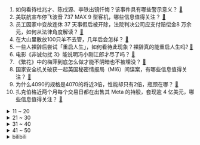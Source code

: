 1. 如何看待杜兆才、陈戌源、李铁出镜忏悔？该事件具有哪些警示意义？ [:link:](https://www.zhihu.com/question/638128768)
2. 美联航宣布停飞波音 737 MAX 9 型客机，哪些信息值得关注？ [:link:](https://www.zhihu.com/question/638468176)
3. 员工因家中变故连休 37 天事假后被开除，法院判决公司应支付赔偿金8 万余元，如何从法律角度解读？ [:link:](https://www.zhihu.com/question/637998723)
4. 在大山里散放100只羊不去管，几年后会怎样？ [:link:](https://www.zhihu.com/question/610584934)
5. 一些人裸辞后尝试「重启人生」，如何看待此现象？裸辞真的能重启人生吗? [:link:](https://www.zhihu.com/question/638489426)
6. 电影《非诚勿扰 3》能说明冯小刚江郎才尽了吗？ [:link:](https://www.zhihu.com/question/637606754)
7. 《繁花》中的梅萍到底怎么做才能不阴暗也不被埋没？ [:link:](https://www.zhihu.com/question/638476171)
8. 国家安全机关破获一起英国秘密情报局（MI6）间谍案，有哪些信息值得关注？ [:link:](https://www.zhihu.com/question/638533923)
9. 为什么4090的规格是4070的将近3倍，性能却只有2倍，瓶颈在哪？ [:link:](https://www.zhihu.com/question/637400593)
10. 扎克伯格近两个月每个交易日都在出售其 Meta 的持股，套现逾 4 亿美元，哪些信息值得关注？ [:link:](https://www.zhihu.com/question/638494053)
<details>
<summary>11 ~ 20</summary>

11. 媒体刊文《文章发了一大堆，学历有了，能力呢？》，称论文发得多，不代表工作能力足够出色，如何看待该观点？ [:link:](https://www.zhihu.com/question/638143865)
12. 以色列军方表示，哈马斯在加沙地带北部的军事力量已被瓦解，哪些信息值得关注？ [:link:](https://www.zhihu.com/question/638485590)
13. 新研究指向未经搜索的区域，称「预计最快 10 天找到马航 MH370」，如何看待此事？可能性有多大？ [:link:](https://www.zhihu.com/question/638488422)
14. 怎么看待2024年1月的A股市场走势？ [:link:](https://www.zhihu.com/question/638486100)
15. 美国 14 岁男孩为争夺礼物枪杀姐姐，如何从法律角度解读此事？ [:link:](https://www.zhihu.com/question/637049632)
16. 一加 Ace3 首销，其售价 2599 元起，会成为新一代 2k 价位段的性能天花板吗？ [:link:](https://www.zhihu.com/question/638487412)
17. 如果没有顾虑，你最想做的工作是什么？ [:link:](https://www.zhihu.com/question/634607588)
18. 如何看待 OPPO 传闻里的第一台 Ultra？手机为什么要分中杯、大杯、超大杯？ [:link:](https://www.zhihu.com/question/637991551)
19. 久未联系的前同事，发来信息「兄弟，在吗？」，该如何回复？ [:link:](https://www.zhihu.com/question/637992366)
20. 你吃过最寒酸的一顿年夜饭是什么？ [:link:](https://www.zhihu.com/question/637938540)
</details>
<details>
<summary>21 ~ 30</summary>

21. 美邦服饰「二代」让位，接任 7 年亏损超 32 亿，创始人老爸重新被提名董事，哪些信息值得关注？ [:link:](https://www.zhihu.com/question/638413005)
22. 如何看待Vue作者尤雨溪怒喷React新版文档？ [:link:](https://www.zhihu.com/question/638475234)
23. 电视剧《繁花》保留了原著多少内容？ [:link:](https://www.zhihu.com/question/637551385)
24. 人到中年，我们失去了什么？ [:link:](https://www.zhihu.com/question/637631923)
25. 清华北大延长开放时间、扩大开放范围，如何看待名校研学热潮？会对孩子教育有哪些影响？ [:link:](https://www.zhihu.com/question/638487076)
26. 还有人记得童年的动画片都叫什么吗？ [:link:](https://www.zhihu.com/question/617880807)
27. 手机卫星通讯已经开始卷起来了，大家说实话，这项技术会成为主流吗？ [:link:](https://www.zhihu.com/question/637598410)
28. 《繁花》菱红为什么走了？ [:link:](https://www.zhihu.com/question/638275847)
29. 如何看待武汉大学最新发布的博士学位论文质量管理措施，对博士毕业影响有多大？ [:link:](https://www.zhihu.com/question/637972767)
30. 《百年孤独》经典在何处？ [:link:](https://www.zhihu.com/question/618828622)
</details>
<details>
<summary>31 ~ 40</summary>

31. 二战期间发生过哪些非常有趣的事情？ [:link:](https://www.zhihu.com/question/450165644)
32. 《繁花》中李李为什么把汪小姐的邮票集卖了？ [:link:](https://www.zhihu.com/question/638390851)
33. 罗曼罗兰说：“世界上只有一种英雄主义，就是看清生活的真相之后依然热爱生活”。那么“真相”是什么？ [:link:](https://www.zhihu.com/question/366655138)
34. 电视剧《繁花》第 25-26 集拍得如何？有哪些值得关注的剧情点？ [:link:](https://www.zhihu.com/question/638366840)
35. 媒体评南方小土豆争议，称「别让刚火出圈的哈尔滨因热梗破功」，如何评价此事？ [:link:](https://www.zhihu.com/question/637951079)
36. 《原神》砂糖的学术水平相当于现实的什么级别，阿贝多呢？ [:link:](https://www.zhihu.com/question/637911658)
37. 如果《灌篮高手》的篮球馆打架事件，被打了一耳光的是晴子不是彩子，后续会怎么发展? [:link:](https://www.zhihu.com/question/349825422)
38. 为什么在罗马帝国时期，高卢等农业条件优异的地区没有得到充分的开发？ [:link:](https://www.zhihu.com/question/637991308)
39. 你第一份工作的工资是多少钱还记得吗？ [:link:](https://www.zhihu.com/question/630179332)
40. 外交部称「中方决定对 5 家美国军工企业实施制裁」，透露了哪些信息？ [:link:](https://www.zhihu.com/question/638471346)
</details>
<details>
<summary>41 ~ 50</summary>

41. 你遇到过的最难的积分题目是什么？ [:link:](https://www.zhihu.com/question/332524499)
42. 有哪些「看起来平平无奇，但实际很好吃」的糕点/点心？ [:link:](https://www.zhihu.com/question/637189126)
43. 2023 职场报告显示，超 3 成受访者工作餐费在 20 元以下，你在工作餐上会花费多少钱？ [:link:](https://www.zhihu.com/question/637086044)
44. 去年 12 月有 7 只新基金有效认购户数为 1 户，去年全年这样的基金有 25 只，透露哪些信息？ [:link:](https://www.zhihu.com/question/638467771)
45. 余华英拐卖儿童案发回重审，公安机关又发现其他拐卖儿童犯罪事实，哪些信息值得关注？如何从法律角度解读？ [:link:](https://www.zhihu.com/question/638531311)
46. 韩方称朝鲜进行「海岸炮射击」，朝鲜否认称「炸药爆破」，哪些信息值得关注？ [:link:](https://www.zhihu.com/question/638492804)
47. 日本能登半岛地震导致部分海域变成陆地，如何从科学角度进行解释？会带来哪些影响？ [:link:](https://www.zhihu.com/question/638496523)
48. 黄金储备实现「十四连增」，去年 12 月黄金储备环比上升 29 万盎司，哪些信息值得关注？ [:link:](https://www.zhihu.com/question/638486210)
49. 如何看待「WTT多哈男子总决赛」樊振东0：4不敌王楚钦? [:link:](https://www.zhihu.com/question/638267561)
50. 中基协一周发布 27 张纪律处分，竟有私募挪用基金财产出国旅游、报商学院，如何看待此事？ [:link:](https://www.zhihu.com/question/638295330)
</details><details>
<summary>bilibili</summary>

</details>